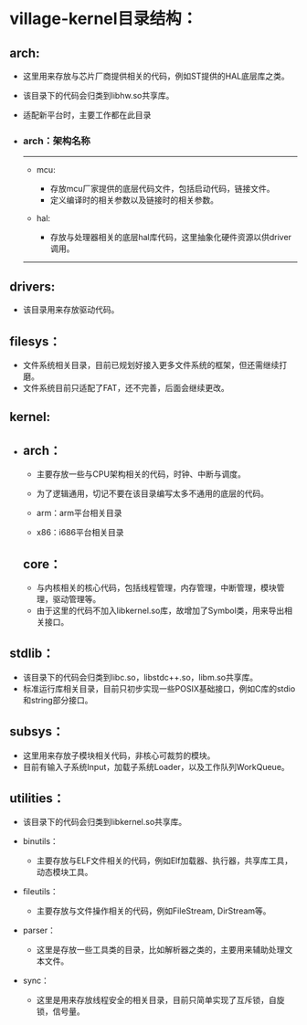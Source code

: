 # village-kernel目录结构：

## arch:
- 这里用来存放与芯片厂商提供相关的代码，例如ST提供的HAL底层库之类。
- 该目录下的代码会归类到libhw.so共享库。
- 适配新平台时，主要工作都在此目录

- ### arch：架构名称
	---
	- mcu:
		- 存放mcu厂家提供的底层代码文件，包括启动代码，链接文件。
		- 定义编译时的相关参数以及链接时的相关参数。

	- hal:
		- 存放与处理器相关的底层hal库代码，这里抽象化硬件资源以供driver调用。
	---- 

## drivers:
- 该目录用来存放驱动代码。

## filesys：
- 文件系统相关目录，目前已规划好接入更多文件系统的框架，但还需继续打磨。
- 文件系统目前只适配了FAT，还不完善，后面会继续更改。

## kernel:

- ## arch：
	- 主要存放一些与CPU架构相关的代码，时钟、中断与调度。
	- 为了逻辑通用，切记不要在该目录编写太多不通用的底层的代码。

	- arm：arm平台相关目录
	- x86：i686平台相关目录

	## core：
	- 与内核相关的核心代码，包括线程管理，内存管理，中断管理，模块管理，驱动管理等。
	- 由于这里的代码不加入libkernel.so库，故增加了Symbol类，用来导出相关接口。

## stdlib：
- 该目录下的代码会归类到libc.so，libstdc++.so，libm.so共享库。
- 标准运行库相关目录，目前只初步实现一些POSIX基础接口，例如C库的stdio和string部分接口。

## subsys：
- 这里用来存放子模块相关代码，非核心可裁剪的模块。
- 目前有输入子系统Input，加载子系统Loader，以及工作队列WorkQueue。

## utilities：
- 该目录下的代码会归类到libkernel.so共享库。

- binutils：
	- 主要存放与ELF文件相关的代码，例如Elf加载器、执行器，共享库工具，动态模块工具。

- fileutils：
	- 主要存放与文件操作相关的代码，例如FileStream, DirStream等。

- parser：
	- 这里是存放一些工具类的目录，比如解析器之类的，主要用来辅助处理文本文件。

- sync：
	- 这里是用来存放线程安全的相关目录，目前只简单实现了互斥锁，自旋锁，信号量。

